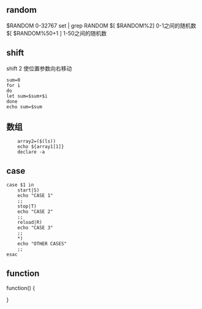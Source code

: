 ## random
$RANDOM 0-32767
set | grep RANDOM
$[ $RANDOM%2] 0-1之间的随机数
$[ $RANDOM%50+1 ]   1-50之间的随机数

## shift
shift 2 使位置参数向右移动  

```shell
sum=0
for i 
do
let sum=$sum+$i
done
echo sum=$sum
```

## 数组
``` shell
    array2=($(ls))
    echo ${array1[1]}
    declare -a
```

## case 
```shell
case $1 in
    start|S)
    echo "CASE 1"
    ;;
    stop|T)
    echo "CASE 2"
    ;;
    reload|R)
    echo "CASE 3"
    ;;
    *)
    echo "OTHER CASES"
    ;;
esac
```

## function

function()
{

}

